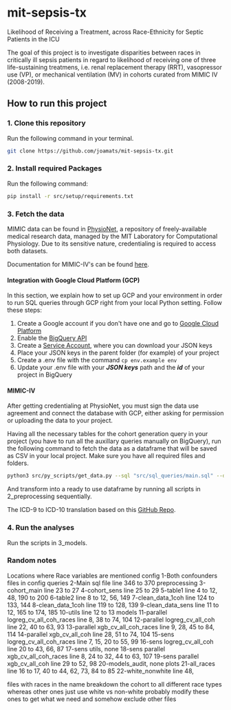 # mit-sepsis-tx

Likelihood of Receiving a Treatment, across Race-Ethnicity for Septic Patients in the ICU

The goal of this project is to investigate disparities between races in critically ill sepsis patients in regard to likelihood of receiving one of three life-sustaining treatmens, i.e. renal replacement therapy (RRT), vasopressor use (VP), or mechanical ventilation (MV) in cohorts curated from MIMIC IV (2008-2019).

## How to run this project

### 1. Clone this repository

Run the following command in your terminal.

```sh
git clone https://github.com/joamats/mit-sepsis-tx.git
```

### 2. Install required Packages

Run the following command:

```sh
pip install -r src/setup/requirements.txt
```

### 3. Fetch the data

MIMIC data can be found in [PhysioNet](https://physionet.org/), a repository of freely-available medical research data, managed by the MIT Laboratory for Computational Physiology. Due to its sensitive nature, credentialing is required to access both datasets.

Documentation for MIMIC-IV's can be found [here](https://mimic.mit.edu/).

#### Integration with Google Cloud Platform (GCP)

In this section, we explain how to set up GCP and your environment in order to run SQL queries through GCP right from your local Python setting. Follow these steps:

1) Create a Google account if you don't have one and go to [Google Cloud Platform](https://console.cloud.google.com/bigquery)
2) Enable the [BigQuery API](https://console.cloud.google.com/apis/api/bigquery.googleapis.com)
3) Create a [Service Account](https://console.cloud.google.com/iam-admin/serviceaccounts), where you can download your JSON keys
4) Place your JSON keys in the parent folder (for example) of your project
5) Create a .env file with the command `cp env.example env `
6) Update your .env file with your ***JSON keys*** path and the ***id*** of your project in BigQuery

#### MIMIC-IV

After getting credentialing at PhysioNet, you must sign the data use agreement and connect the database with GCP, either asking for permission or uploading the data to your project.

Having all the necessary tables for the cohort generation query in your project (you have to run all the auxillary queries manually on BigQuery), run the following command to fetch the data as a dataframe that will be saved as CSV in your local project. Make sure you have all required files and folders.

```sh
python3 src/py_scripts/get_data.py --sql "src/sql_queries/main.sql" --destination "data/MIMIC_data.csv"
```

And transform into a ready to use dataframe by running all scripts in 2_preprocessing sequentially.

The ICD-9 to ICD-10 translation based on this [GitHub Repo](https://github.com/AtlasCUMC/ICD10-ICD9-codes-conversion).

### 4. Run the analyses

Run the scripts in 3_models.

### Random notes

Locations where Race variables are mentioned
config
1-Both confounders files in config
queries
2-Main sql file line 346 to 370
preprocessing
3-cohort_main line 23 to 27
4-cohort_sens line 25 to 29
5-table1 line 4 to 12, 48, 190 to 200
6-table2 line 8 to 12, 56, 149
7-clean_data_1coh line 124 to 133, 144
8-clean_data_1coh line 119 to 128, 139
9-clean_data_sens line 11 to 12, 165 to 174, 185
10-utils line 12 to 13
models
11-parallel logreg_cv_all_coh_races line 8, 38 to 74, 104
12-parallel logreg_cv_all_coh line 22, 40 to 63, 93
13-parallel xgb_cv_all_coh_races line 9, 28, 45 to 84, 114
14-parallel xgb_cv_all_coh line 28, 51 to 74, 104
15-sens logreg_cv_all_coh_races line 7, 15, 20 to 55, 99
16-sens logreg_cv_all_coh line 20 to 43, 66, 87
17-sens utils, none
18-sens parallel xgb_cv_all_coh_races line 8, 24 to 32, 44 to 63, 107
19-sens parallel xgb_cv_all_coh line 29 to 52, 98
20-models_audit, none
plots
21-all_races line 16 to 17, 40 to 44, 62, 73, 84 to 85
22-white_nonwhite line 48, 

files with races in the name breakdown the cohort to all different race types whereas other ones just use white vs non-white
probably modify these ones to get what we need and somehow exclude other files